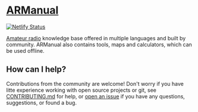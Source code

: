 # [ARManual](https://armanual.org)

[![Netlify Status](https://api.netlify.com/api/v1/badges/5897ec89-b0f7-40bf-8418-accedeb64189/deploy-status)](https://app.netlify.com/sites/armanual/deploys)

[Amateur radio](https://en.wikipedia.org/wiki/Amateur_radio) knowledge base offered in multiple languages and built by community. ARManual also contains tools, maps and calculators, which can be used offline. 

## How can I help?

Contributions from the community are welcome! Don't worry if you have litte experience working with open source projects or git, see [CONTRIBUTING.md](/CONTRIBUTING.md) for help, or [open an issue](https://github.com/LRMD/ARManual/issues/new) if you have any questions, suggestions, or found a bug.
